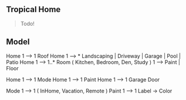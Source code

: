 Tropical Home
-------------
>Todo!

Model
-----
Home 1 --> 1 Roof
Home 1 --> * Landscaping | Driveway | Garage | Pool | Patio
Home 1 --> 1..* Room ( Kitchen, Bedroom, Den, Study ) 1 --> Paint | Floor

Home 1 --> 1 Mode
Home 1 --> 1 Paint
Home 1 --> 1 Garage Door

Mode 1 --> 1 ( InHome, Vacation, Remote )
Paint 1 --> 1 Label -> Color
